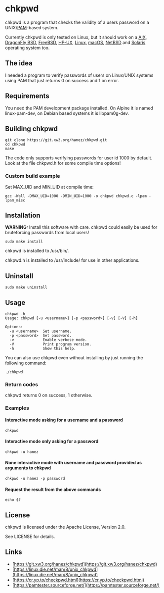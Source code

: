 # chkpwd

chkpwd is a program that checks the validity of a users password on a UNIX/[PAM](https://en.wikipedia.org/wiki/Pluggable_Authentication_Module)-based system.

Currently chkpwd is only tested on Linux, but it should work on a [AIX](https://en.wikipedia.org/wiki/IBM_AIX), [DragonFly BSD](https://www.dragonflybsd.org/), [FreeBSD](https://www.freebsd.org/), [HP-UX](https://en.wikipedia.org/wiki/HP-UX), [Linux](https://kernel.org/), [macOS](https://en.wikipedia.org/wiki/MacOS), [NetBSD](https://netbsd.org/) and [Solaris](https://en.wikipedia.org/wiki/Oracle_Solaris) operating system too.

## The idea

I needed a program to verify passwords of users on Linux/UNIX systems using PAM that just returns 0 on success and 1 on error.

## Requirements

You need the PAM development package installed. On Alpine it is named linux-pam-dev, on Debian based systems it is libpam0g-dev.

## Building chkpwd

```
git clone https://git.xw3.org/hanez/chkpwd.git
cd chkpwd
make
```

The code only supports verifying passwords for user id 1000 by default. Look at the file chkpwd.h for some compile time options!

### Custom build example

Set MAX_UID and MIN_UID at compile time:

```
gcc -Wall -DMAX_UID=1000 -DMIN_UID=1000 -o chkpwd chkpwd.c -lpam -lpam_misc
```

## Installation

**WARNING:** Install this software with care. chkpwd could easily be used for bruteforcing passwords from local users!

```
sudo make install
```

chkpwd is installed to /usr/bin/.

chkpwd.h is installed to /usr/include/ for use in other applications.

## Uninstall

```
sudo make uninstall
```

## Usage

```
chkpwd -h
Usage: chkpwd [-u <username>] [-p <password>] [-v] [-V] [-h]

Options:
  -u <username>  Set username.
  -p <password>  Set password.
  -v             Enable verbose mode.
  -V             Print program version.
  -h             Show this help.
```

You can also use chkpwd even without installing by just running the following command:

```
./chkpwd
```

### Return codes

chkpwd returns 0 on success, 1 otherwise.

### Examples


#### Interactive mode asking for a username and a password

```
chkpwd
```

#### Interactive mode only asking for a password

```
chkpwd -u hanez
```

#### None interactive mode with username and password provided as arguments to chkpwd

```
chkpwd -u hanez -p password
```

#### Request the result from the above commands

```
echo $?
```

## License

chkpwd is licensed under the Apache License, Version 2.0.

See LICENSE for details.

## Links

 - [https://git.xw3.org/hanez/chkpwd](https://git.xw3.org/hanez/chkpwd)
 - [https://linux.die.net/man/8/unix_chkpwd](https://linux.die.net/man/8/unix_chkpwd)
 - [https://cr.yp.to/checkpwd.html](https://cr.yp.to/checkpwd.html)
 - [https://pamtester.sourceforge.net/](https://pamtester.sourceforge.net/)


